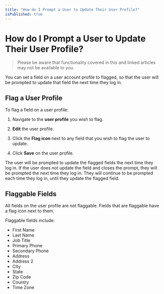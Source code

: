 ```yaml
---
title: "How do I Prompt a User to Update Their User Profile?"
isPublished: true
---
```


# How do I Prompt a User to Update Their User Profile?

> Please be aware that functionality covered in this and linked articles may not be available to you.

You can set a field on a user account profile to flagged, so that the user will be prompted to update that field the next time they log in.

## Flag a User Profile

To flag a field on a user profile: 

1. Navigate to the **user profile** you wish to flag. 

1. **Edit** the user profile. 

1. Click the **Flag icon** next to any field that you wish to flag the user to update. 

1. Click **Save** on the user profile. 

The user will be prompted to update the flagged fields the next time they log in. If the user does not update the field and closes the prompt, they will be prompted the next time they log in. They will continue to be prompted each time they log in, until they update the flagged field. 

## Flaggable Fields

All fields on the user profile are not flaggable. Fields that are flaggable have a flag icon next to them. 

Flaggable fields include: 

- First Name
- Last Name
- Job Title
- Primary Phone
- Secondary Phone
- Address
- Address 2
- City
- State
- Zip Code
- Country
- Time Zone